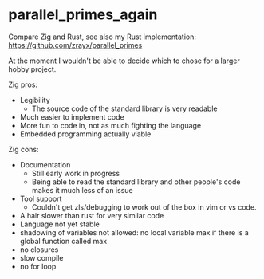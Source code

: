 # parallel_primes_again

Compare Zig and Rust, see also my Rust implementation: https://github.com/zrayx/parallel_primes

At the moment I wouldn't be able to decide which to chose for a larger hobby project.

Zig pros:
* Legibility
  * The source code of the standard library is very readable
* Much easier to implement code
* More fun to code in, not as much fighting the language
* Embedded programming actually viable

Zig cons:
* Documentation
  * Still early work in progress
  * Being able to read the standard library and other people's code makes it much less of an issue
* Tool support
  * Couldn't get zls/debugging to work out of the box in vim or vs code.
* A hair slower than rust for very similar code
* Language not yet stable
* shadowing of variables not allowed: no local variable max if there is a global function called max
* no closures
* slow compile
* no for loop
